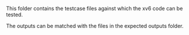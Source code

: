 This folder contains the testcase files against which the xv6 code can be tested.

The outputs can be matched with the files in the expected outputs folder.
